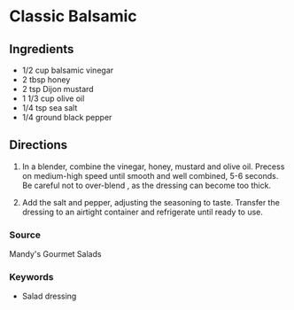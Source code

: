 # Classic Balsamic

## Ingredients

- 1/2 cup balsamic vinegar
- 2 tbsp honey
- 2 tsp Dijon mustard
- 1 1/3 cup olive oil
- 1/4 tsp sea salt
- 1/4 ground black pepper

## Directions

1. In a blender, combine the vinegar, honey, mustard and olive oil. Precess on
   medium-high speed until smooth and well combined, 5-6 seconds. Be careful
   not to over-blend , as the dressing can become too thick.

1. Add the salt and pepper, adjusting the seasoning to taste. Transfer the
   dressing to an airtight container and refrigerate until ready to use.

### Source

Mandy's Gourmet Salads


### Keywords

- Salad dressing
